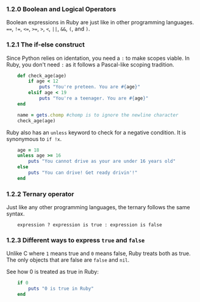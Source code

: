 ### 1.2.0 Boolean and Logical Operators

Boolean expressions in Ruby are just like in other programming languages. `==`, `!=`,  `<=`, `>=`, `>`, `<`, `||`, `&&`,   `(`,  and `)`.

### 1.2.1 The if-else construct

Since Python relies on identation, you need a `:` to make scopes viable. In Ruby, you don't need `:` as it follows a Pascal-like scoping tradition.

```ruby
	def check_age(age)
		if age < 12
			puts "You're preteen. You are #{age}"
		elsif age < 19
			puts "You're a teenager. You are #{age}"
	end

	name = gets.chomp #chomp is to ignore the newline character
	check_age(age)
```

Ruby also has an `unless` keyword to check for a negative condition. It is synonymous to `if !x`.

```ruby
	age = 18
	unless age >= 16
		puts "You cannot drive as your are under 16 years old"
	else
		puts "You can drive! Get ready drivin'!"
	end
```

### 1.2.2 Ternary operator

Just like any other programming languages, the ternary follows the same syntax.
```
	expression ? expression is true : expression is false
```

### 1.2.3 Different ways to express `true` and `false`

Unlike C where `1` means true and `0` means false, Ruby treats both as true.
The only objects that are false are `false` and `nil`.

See how 0 is treated as true in Ruby:

```ruby
	if 0
		puts "0 is true in Ruby"
	end
```




